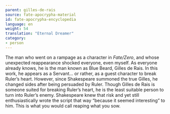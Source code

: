 ```yaml
---
parent: gilles-de-rais
source: fate-apocrypha-material
id: fate-apocrypha-encyclopedia
language: en
weight: 54
translation: "Eternal Dreamer"
category:
- person
---
```


The man who went on a rampage as a character in *Fate/Zero*, and whose unexpected reappearance shocked everyone, even myself. As everyone already knows, he is the man known as Blue Beard, Gilles de Rais.
In this work, he appears as a Servant… or rather, as a guest character to break Ruler’s heart.
However, since Shakespeare summoned the true Gilles, he changed sides after being persuaded by Ruler. Though Gilles de Rais is someone suited for breaking Ruler’s heart, he is the least suitable person to turn into Ruler’s enemy. Shakespeare knew that risk and yet still enthusiastically wrote the script that way “because it seemed interesting” to him. This is what you would call reaping what you sow.
